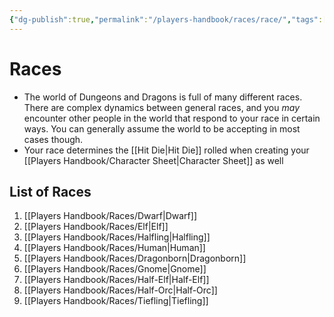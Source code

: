 ```yaml
---
{"dg-publish":true,"permalink":"/players-handbook/races/race/","tags":["race"],"noteIcon":""}
---
```



# Races

- The world of Dungeons and Dragons is full of many different races. There are complex dynamics between general races, and you *may* encounter other people in the world that respond to your race in certain ways. You can generally assume the world to be accepting in most cases though.
- Your race determines the [[Hit Die\|Hit Die]] rolled when creating your [[Players Handbook/Character Sheet\|Character Sheet]] as well 
## List of Races 

1) [[Players Handbook/Races/Dwarf\|Dwarf]]
2) [[Players Handbook/Races/Elf\|Elf]]
3) [[Players Handbook/Races/Halfling\|Halfling]]
4) [[Players Handbook/Races/Human\|Human]]
5) [[Players Handbook/Races/Dragonborn\|Dragonborn]]
6) [[Players Handbook/Races/Gnome\|Gnome]]
7) [[Players Handbook/Races/Half-Elf\|Half-Elf]]
8) [[Players Handbook/Races/Half-Orc\|Half-Orc]]
9) [[Players Handbook/Races/Tiefling\|Tiefling]]
